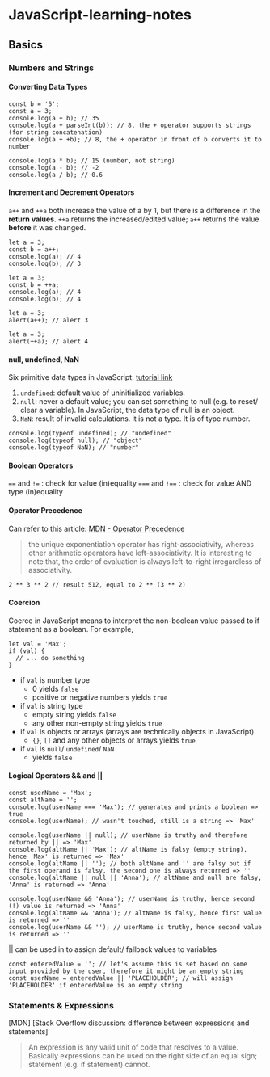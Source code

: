# JavaScript-learning-notes
## Basics
### Numbers and Strings
#### Converting Data Types
```
const b = '5';
const a = 3;
console.log(a + b); // 35
console.log(a + parseInt(b)); // 8, the + operator supports strings (for string concatenation)
console.log(a + +b); // 8, the + operator in front of b converts it to number

console.log(a * b); // 15 (number, not string)
console.log(a - b); // -2
console.log(a / b); // 0.6
```
#### Increment and Decrement Operators
`a++` and `++a` both increase the value of a by 1, but there is a difference in the **return values**. `++a` returns the increased/edited value; `a++` returns the value **before** it was changed.
```
let a = 3;
const b = a++;
console.log(a); // 4
console.log(b); // 3
```
```
let a = 3;
const b = ++a;
console.log(a); // 4
console.log(b); // 4
```
```
let a = 3;
alert(a++); // alert 3
```
```
let a = 3;
alert(++a); // alert 4
```
#### null, undefined, NaN
Six primitive data types in JavaScript: [tutorial link](https://www.javascripttutorial.net/javascript-data-types/#null)

1. `undefined`: default value of uninitialized variables.
2. `null`: never a default value; you can set something to null (e.g. to reset/ clear a variable). In JavaScript, the data type of null is an object.
3. `NaN`: result of invalid calculations. it is not a type. It is of type number.
```
console.log(typeof undefined); // "undefined"
console.log(typeof null); // "object"
console.log(typeof NaN); // "number"
```
#### Boolean Operators
`==` and `!=` : check for value (in)equality
`===` and `!==` : check for value AND type (in)equality
#### Operator Precedence
Can refer to this article: [MDN - Operator Precedence](https://developer.mozilla.org/en-US/docs/Web/JavaScript/Reference/Operators/Operator_Precedence)
>the unique exponentiation operator has right-associativity, whereas other arithmetic operators have left-associativity. It is interesting to note that, the order of evaluation is always left-to-right irregardless of associativity.
```
2 ** 3 ** 2 // result 512, equal to 2 ** (3 ** 2)
```
#### Coercion
Coerce in JavaScript means to interpret the non-boolean value passed to if statement as a boolean. For example,
```
let val = 'Max';
if (val) { 
  // ... do something
}
```
- if `val` is number type
  - 0 yields `false`
  - positive or negative numbers yields `true`
- if `val` is string type
  - empty string yields `false`
  - any other non-empty string yields `true`
- if `val` is objects or arrays (arrays are technically objects in JavaScript)
  - `{}`, `[]` and any other objects or arrays yields `true`
- if `val` is `null`/ `undefined`/ `NaN`
  - yields `false`
#### Logical Operators && and ||
```
const userName = 'Max';
const altName = '';
console.log(userName === 'Max'); // generates and prints a boolean => true
console.log(userName); // wasn't touched, still is a string => 'Max'
 
console.log(userName || null); // userName is truthy and therefore returned by || => 'Max'
console.log(altName || 'Max'); // altName is falsy (empty string), hence 'Max' is returned => 'Max'
console.log(altName || ''); // both altName and '' are falsy but if the first operand is falsy, the second one is always returned => ''
console.log(altName || null || 'Anna'); // altName and null are falsy, 'Anna' is returned => 'Anna'
 
console.log(userName && 'Anna'); // userName is truthy, hence second (!) value is returned => 'Anna'
console.log(altName && 'Anna'); // altName is falsy, hence first value is returned => ''
console.log(userName && ''); // userName is truthy, hence second value is returned => ''
```
|| can be used in to assign default/ fallback values to variables
```
const enteredValue = ''; // let's assume this is set based on some input provided by the user, therefore it might be an empty string
const userName = enteredValue || 'PLACEHOLDER'; // will assign 'PLACEHOLDER' if enteredValue is an empty string
```

### Statements & Expressions
[MDN]
[Stack Overflow discussion: difference between expressions and statements]
>An expression is any valid unit of code that resolves to a value.
Basically expressions can be used on the right side of an equal sign; statement (e.g. if statement) cannot.


